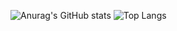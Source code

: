 ![Anurag's GitHub stats](https://github-readme-stats.vercel.app/api?username=getuliomedeiros&show_icons=true&theme=dracula)
![Top Langs](https://github-readme-stats.vercel.app/api/top-langs/?username=getuliomedeiros&layout=compact&theme=dracula)

